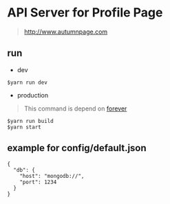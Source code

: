 # API Server for Profile Page

> http://www.autumnpage.com

## run
- dev
```
$yarn run dev
```

- production
> This command is depend on [forever](https://www.npmjs.com/package/forever)
```
$yarn run build
$yarn start
```

## example for config/default.json
```
{
  "db": {
    "host": "mongodb://",
    "port": 1234
  }
}
```